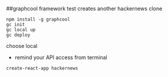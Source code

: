 ##graphcool framework test creates another hackernews clone

```
npm install -g graphcool
gc init
gc local up
gc deploy
```

choose local

- remind your API access from terminal

```
create-react-app hackernews
```
